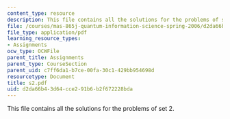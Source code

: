 ```yaml
---
content_type: resource
description: This file contains all the solutions for the problems of set 2.
file: /courses/mas-865j-quantum-information-science-spring-2006/d2da66b43d64cce291b6b2f672228bda_s2.pdf
file_type: application/pdf
learning_resource_types:
- Assignments
ocw_type: OCWFile
parent_title: Assignments
parent_type: CourseSection
parent_uid: c7ff6da1-b7ce-00fa-30c1-429bb954698d
resourcetype: Document
title: s2.pdf
uid: d2da66b4-3d64-cce2-91b6-b2f672228bda
---
```

This file contains all the solutions for the problems of set 2.

